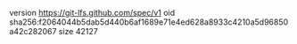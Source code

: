 version https://git-lfs.github.com/spec/v1
oid sha256:f2064044b5dab5d440b6af1689e71e4ed628a8933c4210a5d96850a42c282067
size 42127
